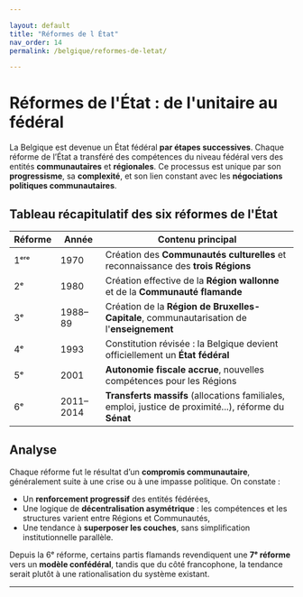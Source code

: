 ```yaml
---

layout: default
title: "Réformes de l État"
nav_order: 14
permalink: /belgique/reformes-de-letat/

---
```



# Réformes de l'État : de l'unitaire au fédéral

La Belgique est devenue un État fédéral **par étapes successives**. Chaque réforme de l’État a transféré des compétences du niveau fédéral vers des entités **communautaires** et **régionales**. Ce processus est unique par son **progressisme**, sa **complexité**, et son lien constant avec les **négociations politiques communautaires**.

## Tableau récapitulatif des six réformes de l'État

| Réforme | Année       | Contenu principal                                                                 |
|---------|-------------|------------------------------------------------------------------------------------|
| 1ᵉʳᵉ    | 1970        | Création des **Communautés culturelles** et reconnaissance des **trois Régions** |
| 2ᵉ      | 1980        | Création effective de la **Région wallonne** et de la **Communauté flamande**     |
| 3ᵉ      | 1988–89     | Création de la **Région de Bruxelles-Capitale**, communautarisation de l'**enseignement** |
| 4ᵉ      | 1993        | Constitution révisée : la Belgique devient officiellement un **État fédéral**    |
| 5ᵉ      | 2001        | **Autonomie fiscale accrue**, nouvelles compétences pour les Régions             |
| 6ᵉ      | 2011–2014   | **Transferts massifs** (allocations familiales, emploi, justice de proximité...), réforme du **Sénat** |

## Analyse

Chaque réforme fut le résultat d’un **compromis communautaire**, généralement suite à une crise ou à une impasse politique. On constate :

- Un **renforcement progressif** des entités fédérées,
- Une logique de **décentralisation asymétrique** : les compétences et les structures varient entre Régions et Communautés,
- Une tendance à **superposer les couches**, sans simplification institutionnelle parallèle.

Depuis la 6ᵉ réforme, certains partis flamands revendiquent une **7ᵉ réforme** vers un **modèle confédéral**, tandis que du côté francophone, la tendance serait plutôt à une rationalisation du système existant.

---

[^1]: Reuchamps, Min. *Le fédéralisme belge, une histoire complexe*. In: *Fédéralisme et démocratie*, Academia-L'Harmattan, 2010.  
[^2]: CRISP. *Les réformes de l’État belge*, Courriers hebdomadaires, 2003–2019.  
[^3]: Deschouwer, Kris. *The Politics of Belgium*. Palgrave Macmillan, 2012.
